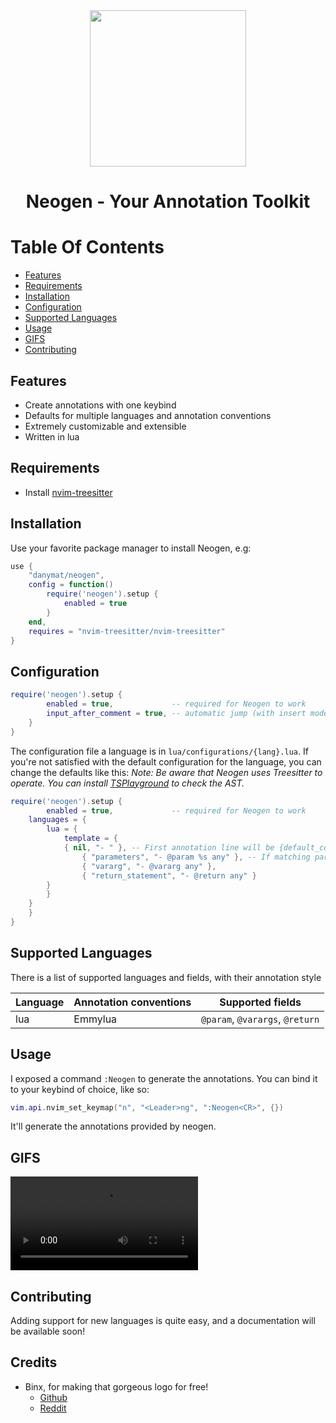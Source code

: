 <div align="center">
<img src="https://user-images.githubusercontent.com/5306901/130352268-226f51a7-b203-4e74-aa71-2e53cb276ac0.png" width=250><br>
	
# Neogen - Your Annotation Toolkit

</div>

# Table Of Contents

* [Features](#features)
* [Requirements](#requirements)
* [Installation](#installation)
* [Configuration](#configuration)
* [Supported Languages](#supported-languages)
* [Usage](#usage)
* [GIFS](#gifs)
* [Contributing](#contributing)

## Features

- Create annotations with one keybind
- Defaults for multiple languages and annotation conventions
- Extremely customizable and extensible
- Written in lua

## Requirements

- Install [nvim-treesitter](https://github.com/nvim-treesitter/nvim-treesitter)

## Installation

Use your favorite package manager to install Neogen, e.g:

```lua
use { 
    "danymat/neogen", 
    config = function()
        require('neogen').setup {
            enabled = true
        }
    end,
    requires = "nvim-treesitter/nvim-treesitter"
}
```

## Configuration

```lua
require('neogen').setup {
        enabled = true,             -- required for Neogen to work
        input_after_comment = true, -- automatic jump (with insert mode) on inserted annotation
    }
}
```

The configuration file a language is in `lua/configurations/{lang}.lua`. 
If you're not satisfied with the default configuration for the language, you can change the defaults like this:
_Note: Be aware that Neogen uses Treesitter to operate. You can install [TSPlayground](https://github.com/nvim-treesitter/playground) to check the AST._

```lua
require('neogen').setup {
        enabled = true,             -- required for Neogen to work
	languages = {
	    lua = {
	        template = {
		    { nil, "- " }, -- First annotation line will be {default_comment}- (in lua ---)
        	    { "parameters", "- @param %s any" }, -- If matching parameters, will ouput --- @param {param} any
	            { "vararg", "- @vararg any" },
	            { "return_statement", "- @return any" }
		}
	    }
	}
    }
}
```

## Supported Languages

There is a list of supported languages and fields, with their annotation style

| Language | Annotation conventions | Supported fields |
|---|---|---|
| lua | Emmylua | `@param`, `@varargs`, `@return` |

## Usage

I exposed a command `:Neogen` to generate the annotations.
You can bind it to your keybind of choice, like so:

```lua
vim.api.nvim_set_keymap("n", "<Leader>ng", ":Neogen<CR>", {})
```

It'll generate the annotations provided by neogen.

## GIFS

![](./.images/recording_1.mov)

## Contributing

Adding support for new languages is quite easy, and a documentation will be available soon!

## Credits

- Binx, for making that gorgeous logo for free!
	- [Github](https://github.com/Binx-Codes/)
	- [Reddit](https://www.reddit.com/u/binxatmachine)

